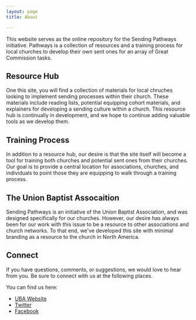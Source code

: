 ```yaml
---
layout: page
title: About

---
```

This website serves as the online repository for the Sending Pathways initiative. Pathways is a collection of resources and a training process for local churches to develop their own sent ones for an array of Great Commission tasks. 

## Resource Hub
One this site, you will find a collection of materials for local chruches looking to implement sending processes within their church. These materials include reading lists, potential equipping cohort materials, and explainers for developing a sending culture within a church. This resource hub is continually in development, and we hope to continue adding valuable tools as we develop them.

## Training Process
In addition to a resource hub, our desire is that the site itself will become a tool for training both churches and potential sent ones from their churches. Our goal is to provide a central location for associations, churches, and individuals to point those they are equipping to walk through a training process.


## The Union Baptist Assocaition
Sending Pathways is an initiative of the Union Baptist Association, and was designed specifically for our churches. However, our desire has always been for our work with this issue to be a resource to other associations and church networks. To that end, we've developed this site with minimal branding as a resource to the church in North America. 

## Connect
If you have questions, comments, or suggestions, we would love to hear from you. Be sure to connect with us at the following places.

You can find us here:
* [UBA Website](https://ubahouston.org)
* [Twitter](https://twitter.com/ubahouston)
* [Facebook](https://facebook.com/ubahouston)